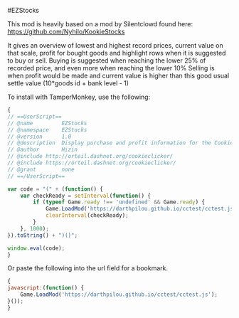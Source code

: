 #EZStocks

This mod is heavily based on a mod by Silentclowd found here: https://github.com/Nyhilo/KookieStocks

It gives an overview of lowest and highest record prices, current value on that scale,  profit for bought goods and highlight rows when it is suggested to buy or sell.
Buying is suggested when reaching the lower 25% of recorded price, and even more when reaching the lower 10%
Selling is when profit would be made and current value is higher than this good usual settle value (10*goods id + bank level - 1)


To install with TamperMonkey, use the following:

```javascript
{
// ==UserScript==
// @name         EZStocks
// @namespace    EZStocks
// @version      1.0
// @description  Display purchase and profit information for the CookieClicker Dough Jones.
// @author       Hizin
// @include http://orteil.dashnet.org/cookieclicker/
// @include https://orteil.dashnet.org/cookieclicker/
// @grant        none
// ==/UserScript==

var code = "(" + (function() {
    var checkReady = setInterval(function() {
        if (typeof Game.ready !== 'undefined' && Game.ready) {
            Game.LoadMod('https://darthpilou.github.io/cctest/cctest.js');
            clearInterval(checkReady);
        }
    }, 1000);
}).toString() + ")()";

window.eval(code);
}
```

Or paste the following into the url field for a bookmark.

```javascript
{
javascript:(function() {
    Game.LoadMod('https://darthpilou.github.io/cctest/cctest.js');
}());
}
```
